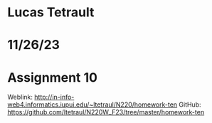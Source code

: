 # Lucas Tetrault
# 11/26/23
# Assignment 10
Weblink: http://in-info-web4.informatics.iupui.edu/~ltetraul/N220/homework-ten
GitHub: https://github.com/ltetraul/N220W_F23/tree/master/homework-ten